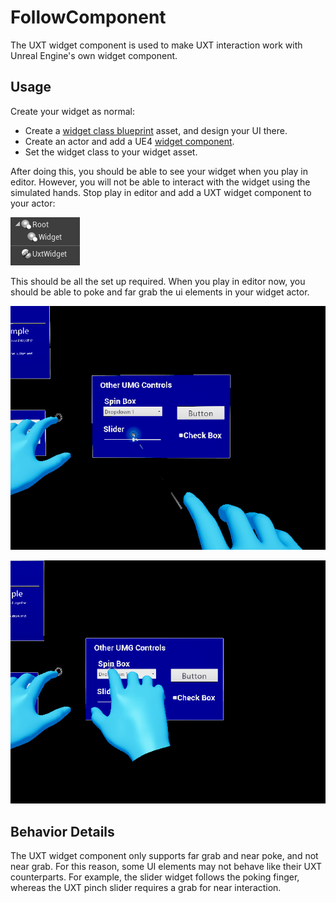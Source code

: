 # FollowComponent

The UXT widget component is used to make UXT interaction work with Unreal Engine's own widget component.

## Usage

Create your widget as normal:
- Create a [widget class blueprint](https://docs.unrealengine.com/en-US/Engine/UMG/UserGuide/WidgetBlueprints/index.html) asset, and design your UI there.
- Create an actor and add a UE4 [widget component](https://docs.unrealengine.com/en-US/Engine/Components/Widget/index.html).
- Set the widget class to your widget asset.

After doing this, you should be able to see your widget when you play in editor. However, you will not be able to interact with the widget using the simulated hands. Stop play in editor and add a UXT widget component to your actor:

![WidgetComponent](Images/WidgetComponent.png)

This should be all the set up required. When you play in editor now, you should be able to poke and far grab the ui elements in your widget actor.

![FarGrab](Images/FarGrabWidget.gif)

![NearPoke](Images/NearPokeWidget.gif)

## Behavior Details

The UXT widget component only supports far grab and near poke, and not near grab. For this reason, some UI elements may not behave like their UXT counterparts. For example, the slider widget follows the poking finger, whereas the UXT pinch slider requires a grab for near interaction.